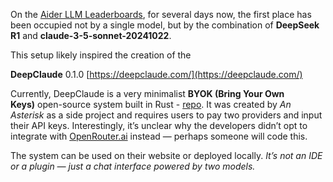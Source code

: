 On the [Aider LLM Leaderboards](https://aider.chat/docs/leaderboards/), for several days now, the first place has been occupied not by a single model, but by the combination of **DeepSeek R1** and **claude-3-5-sonnet-20241022**.

This setup likely inspired the creation of the

**DeepClaude** 0.1.0 
[https://deepclaude.com/](https://deepclaude.com/)  

Currently, DeepClaude is a very minimalist **BYOK (Bring Your Own Keys)** open-source system built in Rust - [repo](https://github.com/getAsterisk/deepclaude). It was created by _An Asterisk_ as a side project and requires users to pay two providers and input their API keys. Interestingly, it’s unclear why the developers didn’t opt to integrate with [OpenRouter.ai](https://openrouter.ai/) instead — perhaps someone will code this.

The system can be used on their website or deployed locally. _It’s not an IDE or a plugin — just a chat interface powered by two models._